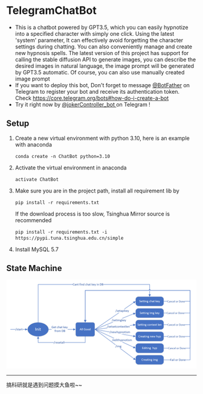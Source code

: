 # TelegramChatBot
- This is a chatbot powered by GPT3.5, which you can easily hypnotize into a specified character with simply one click. Using the latest 'system' parameter, It can effectively avoid forgetting the character settings during chatting. You can also conveniently manage and create new hypnosis spells. The latest version of this project has support for calling the stable diffusion API to generate images, you can describe the desired images in natural language, the image prompt will be generated by GPT3.5 automatic. Of course,  you can also use manually created image prompt
- If you want to deploy this bot, Don't forget to message [@BotFather](https://t.me/botfather) on Telegram to register your bot and receive its authentication token. Check https://core.telegram.org/bots#how-do-i-create-a-bot
- Try it right now by [@jokerController_bot ](https://t.me/jokerController_bot ) on Telegram !



## Setup

1. Create a new virtual environment with python 3.10, here is an example with anaconda

   ```shell
   conda create -n ChatBot python=3.10
   ```

2. Activate the virtual environment in anaconda

   ```shell
   activate ChatBot
   ```

3. Make sure you are in the project path, install all requirement lib by 

   ```shell
   pip install -r requirements.txt
   ```

   If the download process is too slow, Tsinghua Mirror source is recommended

   ```shell
   pip install -r requirements.txt -i https://pypi.tuna.tsinghua.edu.cn/simple
   ```

4. Install MySQL 5.7




## State Machine

<img src="img/StateMachine.png" style="zoom: 67%;" />



----------------

搞科研就是遇到问题摸大鱼啦~~

